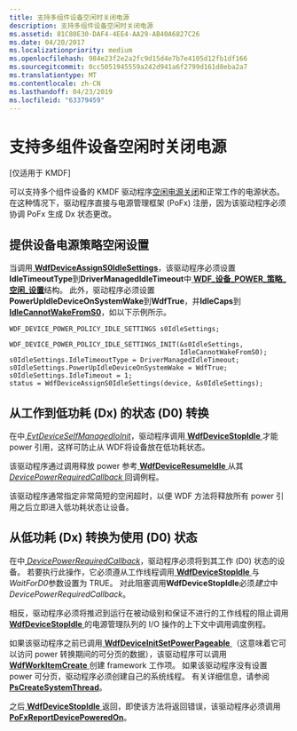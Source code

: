 ```yaml
---
title: 支持多组件设备空闲时关闭电源
description: 支持多组件设备空闲时关闭电源
ms.assetid: 81C80E30-DAF4-4EE4-AA29-AB40A6827C26
ms.date: 04/20/2017
ms.localizationpriority: medium
ms.openlocfilehash: 984e23f2e2a2fc9d15d4e7b7e4105d12fb1df166
ms.sourcegitcommit: 0cc5051945559a242d941a6f2799d161d8eba2a7
ms.translationtype: MT
ms.contentlocale: zh-CN
ms.lasthandoff: 04/23/2019
ms.locfileid: "63379459"
---
```

# <a name="supporting-idle-power-down-on-multiple-component-devices"></a>支持多组件设备空闲时关闭电源


\[仅适用于 KMDF\]

可以支持多个组件设备的 KMDF 驱动程序[空闲电源关闭](supporting-idle-power-down.md)和正常工作的电源状态。 在这种情况下，驱动程序直接与电源管理框架 (PoFx) 注册，因为该驱动程序必须协调 PoFx 生成 Dx 状态更改。

## <a name="providing-device-power-policy-idle-settings"></a>提供设备电源策略空闲设置


当调用[ **WdfDeviceAssignS0IdleSettings**](https://msdn.microsoft.com/library/windows/hardware/ff545903)，该驱动程序必须设置**IdleTimeoutType**到**DriverManagedIdleTimeout**中[ **WDF\_设备\_POWER\_策略\_空闲\_设置**](https://msdn.microsoft.com/library/windows/hardware/ff551270)结构。 此外，驱动程序必须设置**PowerUpIdleDeviceOnSystemWake**到**WdfTrue**，并**IdleCaps**到[ **IdleCannotWakeFromS0**](https://msdn.microsoft.com/library/windows/hardware/ff552429)，如以下示例所示。

```ManagedCPlusPlus
WDF_DEVICE_POWER_POLICY_IDLE_SETTINGS s0IdleSettings;

WDF_DEVICE_POWER_POLICY_IDLE_SETTINGS_INIT(&s0IdleSettings, 
                                           IdleCannotWakeFromS0);
s0IdleSettings.IdleTimeoutType = DriverManagedIdleTimeout;
s0IdleSettings.PowerUpIdleDeviceOnSystemWake = WdfTrue;
s0IdleSettings.IdleTimeout = 1;
status = WdfDeviceAssignS0IdleSettings(device, &s0IdleSettings);
```

## <a name="transitioning-from-working-d0-to-low-power-dx-state"></a>从工作到低功耗 (Dx) 的状态 (D0) 转换


在中[ *EvtDeviceSelfManagedIoInit*](https://msdn.microsoft.com/library/windows/hardware/ff540902)，驱动程序调用[ **WdfDeviceStopIdle** ](https://msdn.microsoft.com/library/windows/hardware/ff546921)才能 power 引用，这样可防止从 WDF将设备放在低功耗状态。

该驱动程序通过调用释放 power 参考[ **WdfDeviceResumeIdle** ](https://msdn.microsoft.com/library/windows/hardware/ff546838)从其[ *DevicePowerRequiredCallback* ](https://msdn.microsoft.com/library/windows/hardware/hh450949)回调例程。

该驱动程序通常指定非常简短的空闲超时，以便 WDF 方法将释放所有 power 引用之后立即进入低功耗状态让设备。

## <a name="transitioning-from-low-power-dx-to-working-d0-state"></a>从低功耗 (Dx) 转换为使用 (D0) 状态


在中[ *DevicePowerRequiredCallback*](https://msdn.microsoft.com/library/windows/hardware/hh450949)，驱动程序必须将到其工作 (D0) 状态的设备。 若要执行此操作，它必须遵从工作线程调用[ **WdfDeviceStopIdle** ](https://msdn.microsoft.com/library/windows/hardware/ff546921)与*WaitForD0*参数设置为 TRUE。 对此阻塞调用**WdfDeviceStopIdle**必须*建立*中*DevicePowerRequiredCallback*。

相反，驱动程序必须将推迟到运行在被动级别和保证不进行的工作线程的阻止调用[ **WdfDeviceStopIdle** ](https://msdn.microsoft.com/library/windows/hardware/ff546921)的电源管理队列的 I/O 操作的上下文中调用调度例程。

如果该驱动程序之前已调用[ **WdfDeviceInitSetPowerPageable** ](https://msdn.microsoft.com/library/windows/hardware/ff546766) （这意味着它可以访问 power 转换期间的可分页的数据），该驱动程序可以调用[ **WdfWorkItemCreate** ](https://msdn.microsoft.com/library/windows/hardware/ff551201)创建 framework 工作项。 如果该驱动程序没有设置 power 可分页，驱动程序必须创建自己的系统线程。 有关详细信息，请参阅[ **PsCreateSystemThread**](https://msdn.microsoft.com/library/windows/hardware/ff559932)。

之后[ **WdfDeviceStopIdle** ](https://msdn.microsoft.com/library/windows/hardware/ff546921)返回，即使该方法将返回错误，该驱动程序必须调用[ **PoFxReportDevicePoweredOn**](https://msdn.microsoft.com/library/windows/hardware/hh439526)。

 

 





